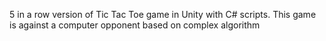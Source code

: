 5 in a row version of Tic Tac Toe game in Unity with C# scripts. This game is against a computer opponent based on complex algorithm
